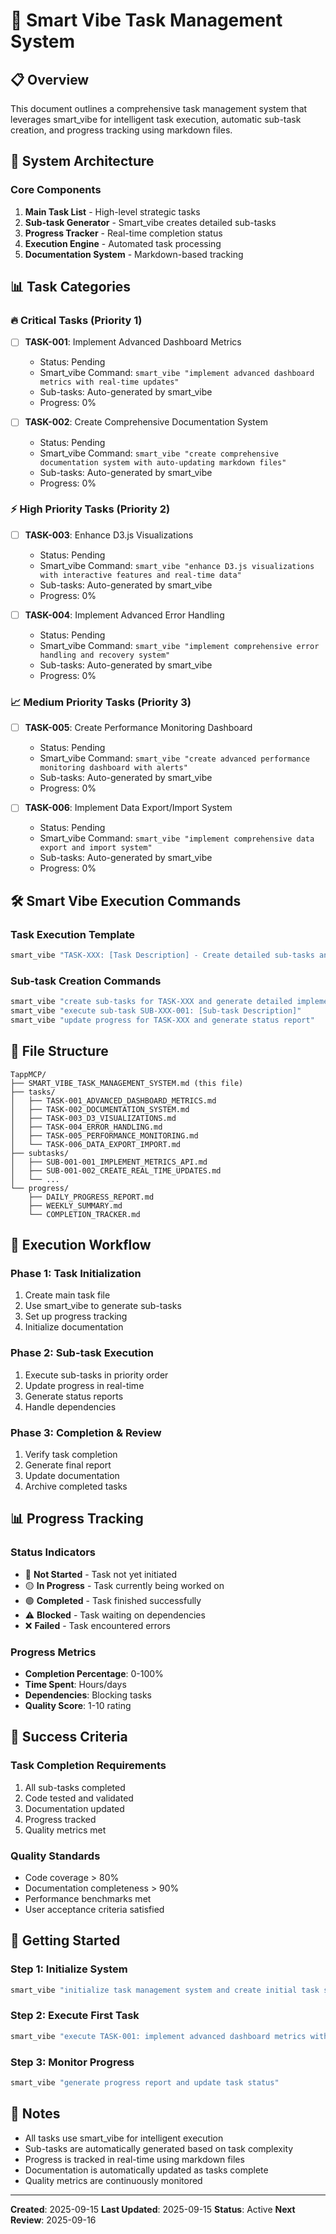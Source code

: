 # 🚀 Smart Vibe Task Management System

## 📋 Overview
This document outlines a comprehensive task management system that leverages smart_vibe for intelligent task execution, automatic sub-task creation, and progress tracking using markdown files.

## 🎯 System Architecture

### Core Components
1. **Main Task List** - High-level strategic tasks
2. **Sub-task Generator** - Smart_vibe creates detailed sub-tasks
3. **Progress Tracker** - Real-time completion status
4. **Execution Engine** - Automated task processing
5. **Documentation System** - Markdown-based tracking

## 📊 Task Categories

### 🔥 Critical Tasks (Priority 1)
- [ ] **TASK-001**: Implement Advanced Dashboard Metrics
  - Status: Pending
  - Smart_vibe Command: `smart_vibe "implement advanced dashboard metrics with real-time updates"`
  - Sub-tasks: Auto-generated by smart_vibe
  - Progress: 0%

- [ ] **TASK-002**: Create Comprehensive Documentation System
  - Status: Pending
  - Smart_vibe Command: `smart_vibe "create comprehensive documentation system with auto-updating markdown files"`
  - Sub-tasks: Auto-generated by smart_vibe
  - Progress: 0%

### ⚡ High Priority Tasks (Priority 2)
- [ ] **TASK-003**: Enhance D3.js Visualizations
  - Status: Pending
  - Smart_vibe Command: `smart_vibe "enhance D3.js visualizations with interactive features and real-time data"`
  - Sub-tasks: Auto-generated by smart_vibe
  - Progress: 0%

- [ ] **TASK-004**: Implement Advanced Error Handling
  - Status: Pending
  - Smart_vibe Command: `smart_vibe "implement comprehensive error handling and recovery system"`
  - Sub-tasks: Auto-generated by smart_vibe
  - Progress: 0%

### 📈 Medium Priority Tasks (Priority 3)
- [ ] **TASK-005**: Create Performance Monitoring Dashboard
  - Status: Pending
  - Smart_vibe Command: `smart_vibe "create advanced performance monitoring dashboard with alerts"`
  - Sub-tasks: Auto-generated by smart_vibe
  - Progress: 0%

- [ ] **TASK-006**: Implement Data Export/Import System
  - Status: Pending
  - Smart_vibe Command: `smart_vibe "implement comprehensive data export and import system"`
  - Sub-tasks: Auto-generated by smart_vibe
  - Progress: 0%

## 🛠️ Smart Vibe Execution Commands

### Task Execution Template
```bash
smart_vibe "TASK-XXX: [Task Description] - Create detailed sub-tasks and execute with progress tracking"
```

### Sub-task Creation Commands
```bash
smart_vibe "create sub-tasks for TASK-XXX and generate detailed implementation plan"
smart_vibe "execute sub-task SUB-XXX-001: [Sub-task Description]"
smart_vibe "update progress for TASK-XXX and generate status report"
```

## 📁 File Structure

```
TappMCP/
├── SMART_VIBE_TASK_MANAGEMENT_SYSTEM.md (this file)
├── tasks/
│   ├── TASK-001_ADVANCED_DASHBOARD_METRICS.md
│   ├── TASK-002_DOCUMENTATION_SYSTEM.md
│   ├── TASK-003_D3_VISUALIZATIONS.md
│   ├── TASK-004_ERROR_HANDLING.md
│   ├── TASK-005_PERFORMANCE_MONITORING.md
│   └── TASK-006_DATA_EXPORT_IMPORT.md
├── subtasks/
│   ├── SUB-001-001_IMPLEMENT_METRICS_API.md
│   ├── SUB-001-002_CREATE_REAL_TIME_UPDATES.md
│   └── ...
└── progress/
    ├── DAILY_PROGRESS_REPORT.md
    ├── WEEKLY_SUMMARY.md
    └── COMPLETION_TRACKER.md
```

## 🔄 Execution Workflow

### Phase 1: Task Initialization
1. Create main task file
2. Use smart_vibe to generate sub-tasks
3. Set up progress tracking
4. Initialize documentation

### Phase 2: Sub-task Execution
1. Execute sub-tasks in priority order
2. Update progress in real-time
3. Generate status reports
4. Handle dependencies

### Phase 3: Completion & Review
1. Verify task completion
2. Generate final report
3. Update documentation
4. Archive completed tasks

## 📊 Progress Tracking

### Status Indicators
- 🔴 **Not Started** - Task not yet initiated
- 🟡 **In Progress** - Task currently being worked on
- 🟢 **Completed** - Task finished successfully
- ⚠️ **Blocked** - Task waiting on dependencies
- ❌ **Failed** - Task encountered errors

### Progress Metrics
- **Completion Percentage**: 0-100%
- **Time Spent**: Hours/days
- **Dependencies**: Blocking tasks
- **Quality Score**: 1-10 rating

## 🎯 Success Criteria

### Task Completion Requirements
1. All sub-tasks completed
2. Code tested and validated
3. Documentation updated
4. Progress tracked
5. Quality metrics met

### Quality Standards
- Code coverage > 80%
- Documentation completeness > 90%
- Performance benchmarks met
- User acceptance criteria satisfied

## 🚀 Getting Started

### Step 1: Initialize System
```bash
smart_vibe "initialize task management system and create initial task structure"
```

### Step 2: Execute First Task
```bash
smart_vibe "execute TASK-001: implement advanced dashboard metrics with full sub-task breakdown"
```

### Step 3: Monitor Progress
```bash
smart_vibe "generate progress report and update task status"
```

## 📝 Notes

- All tasks use smart_vibe for intelligent execution
- Sub-tasks are automatically generated based on task complexity
- Progress is tracked in real-time using markdown files
- Documentation is automatically updated as tasks complete
- Quality metrics are continuously monitored

---

**Created**: 2025-09-15
**Last Updated**: 2025-09-15
**Status**: Active
**Next Review**: 2025-09-16
